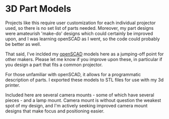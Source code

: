 # 3D Part Models

Projects like this require user customization for each individual projector used, so there is no set list of parts needed.  Moreover, my part designs were amateurish 'make-do' designs which could certainly be improved upon, and I was learning openSCAD as I went, so the code could probably be better as well.

That said, I've inclded my [openSCAD](http://openscad.org) models here as a jumping-off point for other makers.  Please let me know if you improve upon these, in particular if you design a part that fits a common projector.

For those unfamiliar with openSCAD, it allows for a programmatic description of parts.  I exported these models to STL files for use with my 3d printer.

Included here are several camera mounts - some of which have several pieces - and a lamp mount.  Camera mount is without question the weakest spot of my design, and I'm actively seeking improved camera mount designs that make focus and positioning easier.
